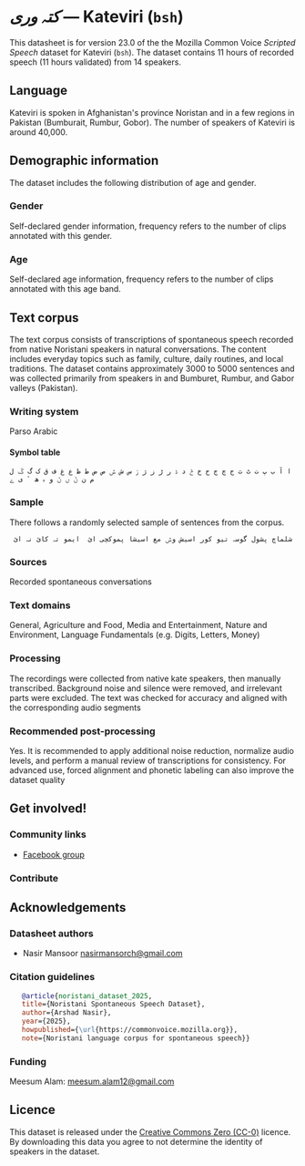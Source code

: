 # *کتہ وری* &mdash; Kateviri (`bsh`)
This datasheet is for version 23.0 of the the Mozilla Common Voice *Scripted Speech* dataset 
for Kateviri (`bsh`). The dataset contains 11 hours of recorded
speech (11 hours validated) from 14 speakers.

## Language
<!-- {{LANGUAGE_DESCRIPTION}} -->
<!-- Provide a brief (1-2 paragraph) description of your language -->

Kateviri is spoken in Afghanistan's province Noristan and in a few regions in Pakistan (Bumburait, Rumbur, Gobor). The number of speakers of Kateviri is around 40,000.

<!-- ### Variants -->
<!-- {{VARIANT_DESCRIPTION}} -->
<!-- @ OPTIONAL @ -->
<!-- Describe the variants (MCV variants) of your language -->

<!-- Original Answer: -->
<!-- The dataset primarily includes (kamveri)  kati as the main variety with limited samples from ashkun and prasun dialects these varieties are mutually  intelligible to some extent but have differences in pronunciation. -->

## Demographic information
<!-- You can get a lot of the information in this section from https://analyzer.cv-toolbox.web.tr/browse -->
The dataset includes the following distribution of age and gender.

### Gender
<!-- {{GENDER_TABLE}} -->
<!-- @ AUTOMATICALLY GENERATED @ -->
<!-- | Gender | Frequency |
|--------|-----------|
| male, masculine | ? |
| undeclared | ? |
| female, feminine | ? | -->
Self-declared gender information, frequency refers to the number of clips annotated with this gender.

### Age
<!-- {{AGE_TABLE}} -->
<!-- @ AUTOMATICALLY GENERATED @ -->
<!-- | Age band | Frequency |
|----------|-----------|
| teens | ? |
| twenties | ? |
| thirties | ? |
| fourties | ? |
| fifties | ? |
   ...if other age ranges are present in your data, add rows... -->
Self-declared age information, frequency refers to the number of clips annotated with this age band.

## Text corpus
<!-- {{TEXT_CORPUS_DESCRIPTION}} -->
<!-- @ OPTIONAL @ -->
<!-- An overview of the text corpus, with information such as average length (in characters and words) of validated sentences. -->

The text corpus consists of transcriptions of spontaneous speech recorded from native Noristani speakers in natural conversations. The content includes everyday topics such as family, culture, daily routines, and local traditions. The dataset contains approximately 3000 to 5000  sentences and was collected primarily from speakers in  and Bumburet, Rumbur, and Gabor valleys (Pakistan).

### Writing system
<!-- {{WRITING_SYSTEM_DESCRIPTION}} -->
<!-- @ OPTIONAL @ -->
<!-- A description of the writing system (or writing systems) used in the text corpus -->

Parso Arabic 

#### Symbol table
<!-- {{ALPHABET_TABLE}} -->
<!-- @ OPTIONAL @ -->
<!-- If the writing system is alphabetic, you can include the valid alphabet here -->

```ا آ ب پ ت ٹ ث ج چ ڄ ح خ څ د ڈ ر ڑ ز ژ ڗ س ش ݜ ص ض ط ظ ع غ ف ق ک گ ݣ ل م ن ݨ ں ݩ و ہ ھ ٴ ی ے  ```

### Sample
<!-- {{SENTENCES_SAMPLE}} -->
There follows a randomly selected sample of sentences from the corpus.
```
 شلماچ پشول گوسہ تیو کور اسیش وݜ مع اسیشا پموکچی ائ  ایمو تہ کائ نہ ائ
```

### Sources
<!-- {{SOURCES_LIST}} -->
<!-- @ OPTIONAL @ -->
<!-- A list of sentence sources, can be curated to the top-N -->

Recorded spontaneous conversations

### Text domains
<!-- {{TEXT_DOMAIN_DESCRIPTION}} -->
<!-- @ OPTIONAL @ -->
<!-- What text domains are represented in the corpus? -->

General, Agriculture and Food, Media and Entertainment, Nature and Environment, Language Fundamentals (e.g. Digits, Letters, Money)

### Processing
<!-- {{PROCESSING_DESCRIPTION}} -->
<!-- @ OPTIONAL @ -->
<!-- How has the text data been processed -->

The recordings were collected from native kate  speakers, then manually transcribed. Background noise and silence were removed, and irrelevant parts were excluded. The text was checked for accuracy and aligned with the corresponding audio segments

### Recommended post-processing
<!-- {{RECOMMENDED_POSTPROCESSING_DESCRIPTION}} -->
<!-- @ OPTIONAL @ -->
<!-- What should people do before they use the data, for example Unicode normalisation -->

Yes. It is recommended to apply additional noise reduction, normalize audio levels, and perform a manual review of transcriptions for consistency. For advanced use, forced alignment and phonetic labeling can also improve the dataset quality

## Get involved!


### Community links
<!-- {{COMMUNITY_LINKS_LIST}} -->
<!-- @ OPTIONAL @ -->
<!-- Links to community chats / fora -->

* [Facebook group](https://www.facebook.com/share/g/1Fw7UnLrtN/)

### Contribute
<!-- {{CONTRIBUTE_LINKS_LIST}} -->
<!-- Here you can include links for how to contribute to the dataset -->


## Acknowledgements


### Datasheet authors
<!-- {{DATASHEET_AUTHORS_LIST}} -->
<!-- A list in the format of: Your Name <email@email.com> -->

* Nasir Mansoor <nasirmansorch@gmail.com>

### Citation guidelines
<!-- {{CITATION_DESCRIPTION}} -->
<!-- @ OPTIONAL @ -->
<!-- If you published a paper and would like people to cite it, you can include the BiBTeX here -->

```bibtex
   @article{noristani_dataset_2025,
   title={Noristani Spontaneous Speech Dataset},
   author={Arshad Nasir},
   year={2025},
   howpublished={\url{https://commonvoice.mozilla.org}},
   note={Noristani language corpus for spontaneous speech}} 
```

### Funding
<!-- {{FUNDING_DESCRIPTION}} -->
<!-- @ OPTIONAL @ -->
<!-- If you received any funding, you can include the acknowledgement here -->

Meesum Alam: meesum.alam12@gmail.com

## Licence
This dataset is released under the [Creative Commons Zero (CC-0)](https://creativecommons.org/public-domain/cc0/) licence. By downloading this data
you agree to not determine the identity of speakers in the dataset.